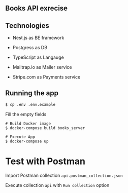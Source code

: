 
## Books API exrecise

## Technologies 
- Nest.js as BE framework
- Postgress as DB
- TypeScript as Langauge

- Mailtrap.io as Mailer service
- Stripe.com as Payments service


## Running the app

```bash
$ cp .env .env.example
```

Fill the empty fields

```
# Build Docker image
$ docker-compose build books_server

# Execute App
$ docker-compose up
```

# Test with Postman
Import Postman collection `api.postman_collection.json`

Execute collection `api` with `Run collection` option

